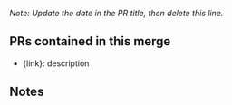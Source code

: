 *Note: Update the date in the PR title, then delete this line.*

## PRs contained in this merge

- {link}: description

## Notes
